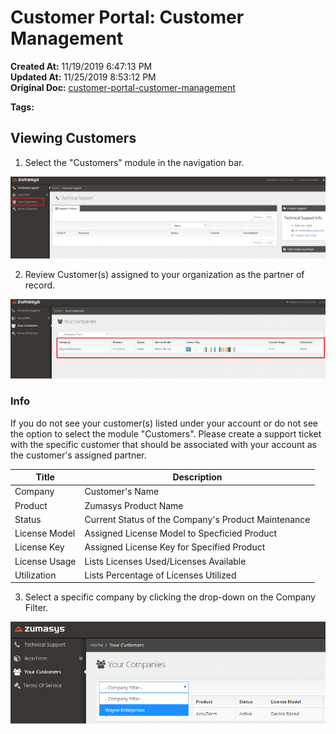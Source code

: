# Customer Portal: Customer Management

**Created At:** 11/19/2019 6:47:13 PM  
**Updated At:** 11/25/2019 8:53:12 PM  
**Original Doc:** [customer-portal-customer-management](https://docs.zumasys.com/customerportal/customer-portal-customer-management)  

**Tags:**
<badge text='customer' vertical='middle' />
<badge text='reseller' vertical='middle' />
<badge text='isv' vertical='middle' />

## Viewing Customers

1. Select the "Customers" module in the navigation bar.

![](./1574189353606-1574189353605.png)

2. Review Customer(s) assigned to your organization as the partner of record.

![](./1574189761714-1574189761714.png)

### Info

If you do not see your customer(s) listed under your account or do not see the option to select the module "Customers". Please create a support ticket with the specific customer that should be associated with your account as the customer's assigned partner.




| **Title** | **Description** |
| --- | --- |
| Company | Customer's Name |
| Product | Zumasys Product Name |
| Status | Current Status of the Company's Product Maintenance |
| License Model | Assigned License Model to Specficied Product |
| License Key | Assigned License Key for Specified Product |
| License Usage | Lists Licenses Used/Licenses Available |
| Utilization | Lists Percentage of Licenses Utilized |




3. Select a specific company by clicking the drop-down on the Company Filter.

![](./1574190767690-1574190767690.png)
